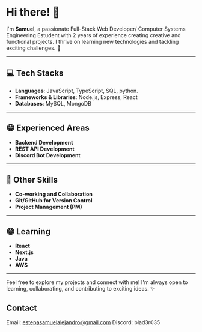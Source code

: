 # Hi there! 👋

I'm **Samuel**, a passionate Full-Stack Web Developer/ Computer Systems Engineering Estudent  with 2 years of experience creating creative and functional projects. I thrive on learning new technologies and tackling exciting challenges. 🚀

---

## :computer: Tech Stacks

- **Languages**: JavaScript, TypeScript, SQL, python.
- **Frameworks & Libraries**: Node.js, Express, React
- **Databases**: MySQL, MongoDB

---

## :grin: Experienced Areas

- **Backend Development**
- **REST API Development**
- **Discord Bot Development**

---

## 🔨 Other Skills

- **Co-working and Collaboration**
- **Git/GitHub for Version Control**
- **Project Management (PM)**

---

## 😁 Learning

- **React**
- **Next.js**
- **Java**
- **AWS**

---


Feel free to explore my projects and connect with me! I'm always open to learning, collaborating, and contributing to exciting ideas. ✨

## Contact
Email: estepasamuelalejandro@gmail.com
Discord: blad3r035
